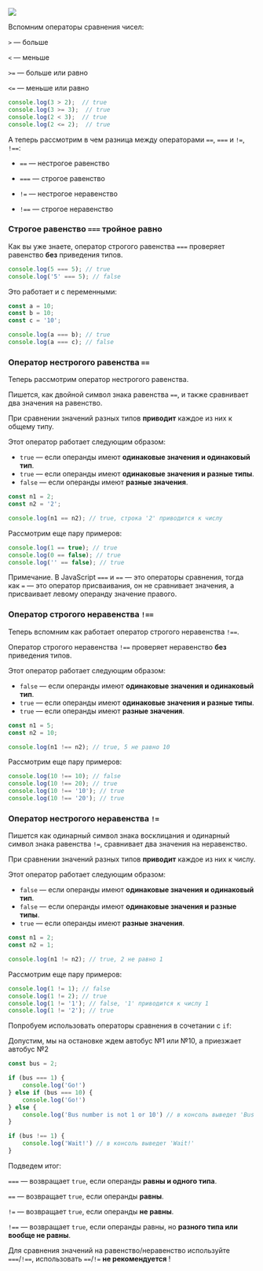 ![](https://course-qa-basics.s3.us-west-1.amazonaws.com/girl-operators.png)

Вспомним операторы сравнения чисел:

`>`  — больше

`<`  — меньше

`>=` — больше или равно

`<=` — меньше или равно


```javascript
console.log(3 > 2);  // true
console.log(3 >= 3);  // true
console.log(2 < 3);  // true
console.log(2 <= 2);  // true
```

А теперь рассмотрим в чем разница между операторами `==`, `===` и `!=`, `!==`:

* `==` — нестрогое равенство

* `===` — строгое равенство

* `!=` — нестрогое неравенство

* `!==` — строгое неравенство


### Строгое равенство `===` тройное равно

Как вы уже знаете, оператор строгого равенства `===` проверяет равенство **без** приведения типов.

```javascript
console.log(5 === 5); // true
console.log('5' === 5); // false
```

Это работает и с переменными:

```javascript
const a = 10;
const b = 10;
const c = '10';

console.log(a === b); // true
console.log(a === c); // false
```


### Оператор нестрогого равенства `==`

Теперь рассмотрим оператор нестрогого равенства.

Пишется, как двойной символ знака равенства `==`, и также сравнивает два значения на равенство.

При сравнении значений разных типов **приводит** каждое из них к общему типу.

Этот оператор работает следующим образом:

* `true` — если операнды имеют **одинаковые значения и одинаковый тип**.
* `true` — если операнды имеют **одинаковые значения и разные типы**.
* `false` — если операнды имеют **разные значения**.

```javascript
const n1 = 2;
const n2 = '2';

console.log(n1 == n2); // true, строка '2' приводится к числу
```

Рассмотрим еще пару примеров:

```javascript
console.log(1 == true); // true
console.log(0 == false); // true
console.log('' == false); // true
```

Примечание. В JavaScript `===` и `==` — это операторы сравнения, тогда как `=` — это оператор присваивания, он не сравнивает значения, а присваивает левому операнду значение правого.



### Оператор строгого неравенства `!==`

Теперь вспомним как работает оператор строгого неравенства `!==`.

Оператор строгого неравенства `!==` проверяет неравенство **без** приведения типов.

Этот оператор работает следующим образом:

* `false` — если операнды имеют **одинаковые значения и одинаковый тип**.
* `true` — если операнды имеют **одинаковые значения и разные типы**.
* `true` — если операнды имеют **разные значения**.

```javascript
const n1 = 5;
const n2 = 10;

console.log(n1 !== n2); // true, 5 не равно 10
```

Рассмотрим еще пару примеров:

```javascript
console.log(10 !== 10); // false
console.log(10 !== 20); // true
console.log(10 !== '10'); // true
console.log(10 !== '20'); // true
```



### Оператор нестрогого неравенства `!=`

Пишется как одинарный символ знака восклицания и одинарный символ знака равенства `!=`, сравнивает два значения на неравенство.

При сравнении значений разных типов **приводит** каждое из них к числу.

Этот оператор работает следующим образом:

* `false` — если операнды имеют **одинаковые значения и одинаковый тип**.
* `false` — если операнды имеют **одинаковые значения и разные типы**.
* `true` — если операнды имеют **разные значения**.

```javascript
const n1 = 2;
const n2 = 1;

console.log(n1 != n2); // true, 2 не равно 1
```

Рассмотрим еще пару примеров:

```javascript
console.log(1 != 1); // false
console.log(1 != 2); // true
console.log(1 != '1'); // false, '1' приводится к числу 1
console.log(1 != '2'); // true
```

Попробуем использовать операторы сравнения в сочетании с `if`:

Допустим, мы на остановке ждем автобус №1 или №10, а приезжает автобус №2

```javascript
const bus = 2;

if (bus === 1) {
    console.log('Go!')
} else if (bus === 10) {
    console.log('Go!')
} else {
    console.log('Bus number is not 1 or 10') // в консоль выведет 'Bus number is not 1 or 10'
}

if (bus !== 1) {
    console.log('Wait!') // в консоль выведет 'Wait!'
}
```

Подведем итог:

`===` — возвращает `true`, если операнды **равны и одного типа**.

`==` — возвращает `true`, если операнды **равны**.

`!=` — возвращает `true`, если операнды **не равны**.

`!==` — возвращает `true`, если операнды равны, но **разного типа или вообще не равны**.

Для сравнения значений на равенство/неравенство используйте `===`/`!==`, использовать `==`/`!=` **не рекомендуется** !
